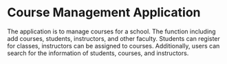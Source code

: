 # Course Management Application
  The application is to manage courses for a school. The function including add courses, students, instructors, and other faculty. Students can register for classes, instructors can be assigned to courses. Additionally, users can search for the information of students, courses, and instructors.
